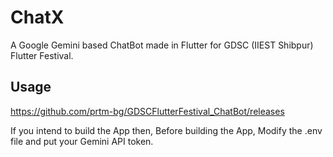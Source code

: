 # ChatX

A Google Gemini based ChatBot made in Flutter for GDSC (IIEST Shibpur) Flutter Festival.

## Usage

https://github.com/prtm-bg/GDSCFlutterFestival_ChatBot/releases

If you intend to build the App then, Before building the App, Modify the .env file and put your Gemini API token.

